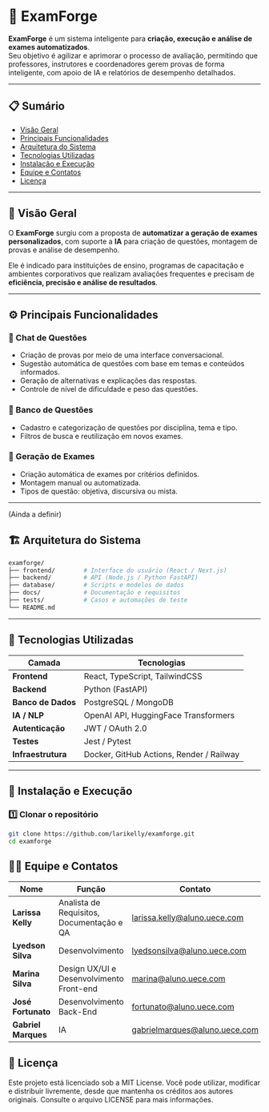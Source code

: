 # 🧠 ExamForge

**ExamForge** é um sistema inteligente para **criação, execução e análise de exames automatizados**.  
Seu objetivo é agilizar e aprimorar o processo de avaliação, permitindo que professores, instrutores e coordenadores gerem provas de forma inteligente, com apoio de IA e relatórios de desempenho detalhados.

---
## 📋 Sumário

- [Visão Geral](#-visão-geral)
- [Principais Funcionalidades](#-principais-funcionalidades)
- [Arquitetura do Sistema](#-arquitetura-do-sistema)
- [Tecnologias Utilizadas](#-tecnologias-utilizadas)
- [Instalação e Execução](#-instalação-e-execução)
- [Equipe e Contatos](#-equipe-e-contatos)
- [Licença](#-licença)

---

## 🌟 Visão Geral

O **ExamForge** surgiu com a proposta de **automatizar a geração de exames personalizados**, com suporte a **IA** para criação de questões, montagem de provas e análise de desempenho.

Ele é indicado para instituições de ensino, programas de capacitação e ambientes corporativos que realizam avaliações frequentes e precisam de **eficiência, precisão e análise de resultados**.

---

## ⚙️ Principais Funcionalidades

### 💬 Chat de Questões
- Criação de provas por meio de uma interface conversacional.  
- Sugestão automática de questões com base em temas e conteúdos informados.  
- Geração de alternativas e explicações das respostas.  
- Controle de nível de dificuldade e peso das questões.

### 🧩 Banco de Questões
- Cadastro e categorização de questões por disciplina, tema e tipo.  
- Filtros de busca e reutilização em novos exames.  

### 🧠 Geração de Exames
- Criação automática de exames por critérios definidos.  
- Montagem manual ou automatizada.  
- Tipos de questão: objetiva, discursiva ou mista.


---

(Ainda a definir)

## 🏗️ Arquitetura do Sistema

```bash
examforge/
├── frontend/        # Interface do usuário (React / Next.js)
├── backend/         # API (Node.js / Python FastAPI)
├── database/        # Scripts e modelos de dados
├── docs/            # Documentação e requisitos
├── tests/           # Casos e automações de teste
└── README.md
```
---

## 🧰 Tecnologias Utilizadas

| Camada | Tecnologias |
|--------|--------------|
| **Frontend** | React, TypeScript, TailwindCSS |
| **Backend** | Python (FastAPI) |
| **Banco de Dados** | PostgreSQL / MongoDB |
| **IA / NLP** | OpenAI API, HuggingFace Transformers |
| **Autenticação** | JWT / OAuth 2.0 |
| **Testes** | Jest / Pytest |
| **Infraestrutura** | Docker, GitHub Actions, Render / Railway |

---

## 🚀 Instalação e Execução

### 1️⃣ Clonar o repositório
```bash
git clone https://github.com/larikelly/examforge.git
cd examforge
```

## 👩‍💻 Equipe e Contatos

| Nome | Função | Contato |
|------|--------|----------|
| **Larissa Kelly** | Analista de Requisitos, Documentação e QA | larissa.kelly@aluno.uece.com |
| **Lyedson Silva** | Desenvolvimento | lyedsonsilva@aluno.uece.com |
| **Marina Silva** | Design UX/UI e Desenvolvimento Front-end | marina@aluno.uece.com |
| **José Fortunato** | Desenvolvimento Back-End | fortunato@aluno.uece.com |
| **Gabriel Marques** | IA | gabrielmarques@aluno.uece.com |


## 📜 Licença

Este projeto está licenciado sob a MIT License.
Você pode utilizar, modificar e distribuir livremente, desde que mantenha os créditos aos autores originais.
Consulte o arquivo LICENSE
 para mais informações.